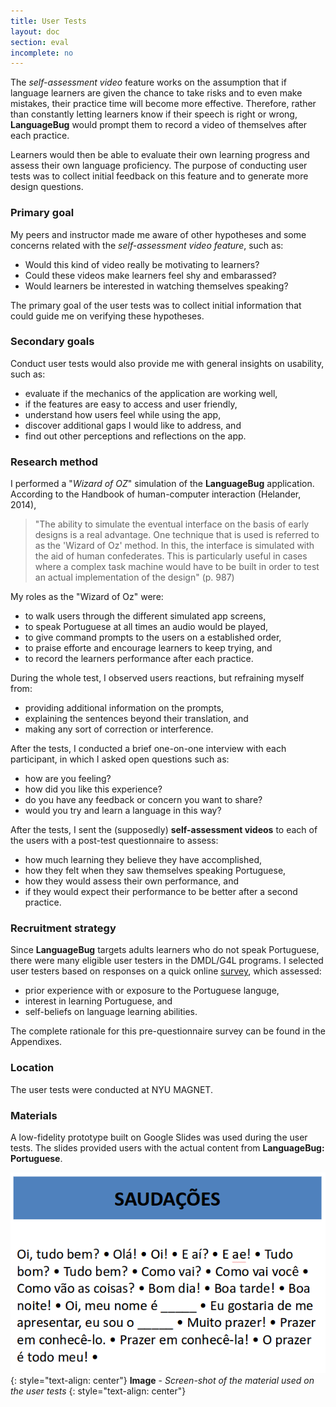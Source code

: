 ```yaml
---
title: User Tests
layout: doc
section: eval
incomplete: no
---
```


The *self-assessment video* feature works on the assumption that if language learners are given the chance to take risks and to even make mistakes, their practice time will become more effective. Therefore, rather than constantly letting learners know if their speech is right or wrong, **LanguageBug** would prompt them to record a video of themselves after each practice.

Learners would then be able to evaluate their own learning progress and assess their own language proficiency. The purpose of conducting user tests was to collect initial feedback on this feature and to generate more design questions. 

### Primary goal

My peers and instructor made me aware of other hypotheses and some concerns related with the *self-assessment video feature*, such as:

- Would this kind of video really be motivating to learners?
- Could these videos make learners feel shy and embarassed?
- Would learners be interested in watching themselves speaking?

The primary goal of the user tests was to collect initial information that could guide me on verifying these hypotheses.

### Secondary goals

Conduct user tests would also provide me with general insights on usability, such as:

- evaluate if the mechanics of the application are working well, 
- if the features are easy to access and user friendly,  
- understand how users feel while using the app,
- discover additional gaps I would like to address, and
- find out other perceptions and reflections on the app.

### Research method

I performed a "*Wizard of OZ*" simulation of the **LanguageBug** application. According to the Handbook of human-computer interaction (Helander, 2014),

> "The ability to simulate the eventual interface on the basis of early designs is a real advantage. One technique that is used is referred to as the 'Wizard of Oz' method. In this, the interface is simulated with the aid of human confederates. This is particularly useful in cases where a complex task machine would have to be built in order to test an actual implementation of the design" (p. 987)

My roles as the "Wizard of Oz" were:

- to walk users through the different simulated app screens,
- to speak Portuguese at all times an audio would be played,
- to give command prompts to the users on a established order,
- to praise efforte and encourage learners to keep trying, and
- to record the learners performance after each practice.

During the whole test, I observed users reactions, but refraining myself from:

- providing additional information on the prompts,
- explaining the sentences beyond their translation, and
- making any sort of correction or interference.

After the tests, I conducted a brief one-on-one interview with each participant, in which I asked open questions such as:

- how are you feeling?
- how did you like this experience?
- do you have any feedback or concern you want to share?
- would you try and learn a language in this way?

After the tests, I sent the (supposedly) **self-assessment videos** to each of the users with a post-test questionnaire to assess:

- how much learning they believe they have accomplished,
- how they felt when they saw themselves speaking Portuguese,
- how they would assess their own performance, and
- if they would expect their performance to be better after a second practice.

### Recruitment strategy 

Since **LanguageBug** targets adults learners who do not speak Portuguese, there were many eligible user testers in the DMDL/G4L programs. I selected user testers based on responses on a quick online [survey](https://docs.google.com/forms/d/12VRYNiSausPkOfFtaqPWu12kPYB-qwK0PhMY_1JBxTU/edit?usp=sharing_eid&ts=57116ed1), which assessed:

- prior experience with or exposure to the Portuguese languge,
- interest in learning Portuguese, and
- self-beliefs on language learning abilities.

The complete rationale for this pre-questionnaire survey can be found in the Appendixes.

### Location

The user tests were conducted at NYU MAGNET.

### Materials

A low-fidelity prototype built on Google Slides was used during the user tests. The slides provided users with the actual content from **LanguageBug: Portuguese**.

![Landscape Audit](/images/eval-plan-prototype.png)
{: style="text-align: center"}
**Image** - _Screen-shot of the material used on the user tests_
{: style="text-align: center"}
